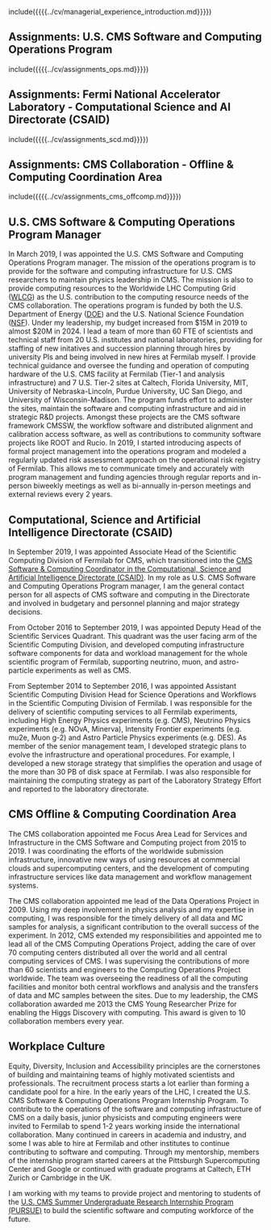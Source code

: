 include({{{{../cv/managerial_experience_introduction.md}}}})

## Assignments: U.S. CMS Software and Computing Operations Program

include({{{{../cv/assignments_ops.md}}}})

## Assignments: Fermi National Accelerator Laboratory - Computational Science and AI Directorate (CSAID)

include({{{{../cv/assignments_scd.md}}}})

## Assignments: CMS Collaboration - Offline & Computing Coordination Area

include({{{{../cv/assignments_cms_offcomp.md}}}})

## U.S. CMS Software & Computing Operations Program Manager

In March 2019, I was appointed the U.S. CMS Software and Computing Operations Program manager. The mission of the operations program is to provide for the software and computing infrastructure for U.S. CMS researchers to maintain physics leadership in CMS. The mission is also to provide computing resources to the Worldwide LHC Computing Grid ([WLCG](https://wlcg.web.cern.ch)) as the U.S. contribution to the computing resource needs of the CMS collaboration. The operations program is funded by both the U.S. Department of Energy ([DOE](https://www.energy.gov/science/hep/high-energy-physics)) and the U.S. National Science Foundation ([NSF](https://www.nsf.gov)). Under my leadership, my budget increased from $15M in 2019 to almost $20M in 2024. I lead a team of more than 60 FTE of scientists and technical staff from 20 U.S. institutes and national laboratories, providing for staffing of new initatives and succession planning through hires by university PIs and being involved in new hires at Fermilab myself. I provide technical guidance and oversee the funding and operation of computing hardware of the U.S. CMS facility at Fermilab (Tier-1 and analysis infrastructure) and 7 U.S. Tier-2 sites at Caltech, Florida University, MIT, University of Nebraska-Lincoln, Purdue University, UC San Diego, and University of Wisconsin-Madison. The program funds effort to administer the sites, maintain the software and computing infrastructure and aid in strategic R&D projects. Amongst these projects are the CMS software framework CMSSW, the workflow software and distributed alignment and calibration access software, as well as contributions to community software projects like ROOT and Rucio. In 2019, I started introducing aspects of formal project management into the operations program and modeled a regularly updated risk assessment approach on the operational risk registry of Fermilab. This allows me to communicate timely and accurately with program management and funding agencies through regular reports and in-person biweekly meetings as well as bi-annually in-person meetings and external reviews every 2 years.

## Computational, Science and Artificial Intelligence Directorate (CSAID)

In September 2019, I was appointed Associate Head of the Scientific Computing Division of Fermilab for CMS, which transitioned into the [CMS Software & Computing Coordinator in the Computational, Science and Artificial Intelligence Directorate (CSAID)](https://computing.fnal.gov/organization/). In my role as U.S. CMS Software and Computing Operations Program manager, I am the general contact person for all aspects of CMS software and computing in the Directorate and involved in budgetary and personnel planning and major strategy decisions.

From October 2016 to September 2019, I was appointed Deputy Head of the Scientific Services Quadrant. This quadrant was the user facing arm of the Scientific Computing Division, and developed computing infrastructure software components for data and workload management for the whole scientific program of Fermilab, supporting neutrino, muon, and astro-particle experiments as well as CMS.

From September 2014 to September 2016, I was appointed Assistant Scientific Computing Division Head for Science Operations and Workflows in the Scientific Computing Division of Fermilab. I was responsible for the delivery of scientific computing services to all Fermilab experiments, including High Energy Physics experiments (e.g. CMS), Neutrino Physics experiments (e.g. NOvA, Minerva), Intensity Frontier experiments (e.g. mu2e, Muon g-2) and Astro Particle Physics experiments (e.g. DES). As member of the senior management team, I developed strategic plans to evolve the infrastructure and operational procedures. For example, I developed a new storage strategy that simplifies the operation and usage of the more than 30 PB of disk space at Fermilab. I was also responsible for maintaining the computing strategy as part of the Laboratory Strategy Effort and reported to the laboratory directorate.

## CMS Offline & Computing Coordination Area

The CMS collaboration appointed me Focus Area Lead for Services and Infrastructure in the CMS Software and Computing project from 2015 to 2019. I was coordinating the efforts of the worldwide submission infrastructure, innovative new ways of using resources at commercial clouds and supercomputing centers, and the development of computing infrastructure services like data management and workflow management systems.

The CMS collaboration appointed me lead of the Data Operations Project in 2009. Using my deep involvement in physics analysis and my expertise in computing, I was responsible for the timely delivery of all data and MC samples for analysis, a significant contribution to the overall success of the experiment. In 2012, CMS extended my responsibilities and appointed me to lead all of the CMS Computing Operations Project, adding the care of over 70 computing centers distributed all over the world and all central computing services of CMS. I was supervising the contributions of more than 60 scientists and engineers to the Computing Operations Project worldwide. The team was overseeing the readiness of all the computing facilities and monitor both central workflows and analysis and the transfers of data and MC samples between the sites. Due to my leadership, the CMS collaboration awarded me 2013 the CMS Young Researcher Prize for enabling the Higgs Discovery with computing. This award is given to 10 collaboration members every year.

## Workplace Culture

Equity, Diversity, Inclusion and Accessibility principles are the cornerstones of building and maintaining teams of highly motivated scientists and professionals. The recruitment process starts a lot earlier than forming a candidate pool for a hire. In the early years of the LHC, I created the U.S. CMS Software & Computing Operations Program Internship Program. To contribute to the operations of the software and computing infrastructure of CMS on a daily basis, junior physicists and computing engineers were invited to Fermilab to spend 1-2 years working inside the international collaboration. Many continued in careers in academia and industry, and some I was able to hire at Fermilab and other institutes to continue contributing to software and computing. Through my mentorship, members of the internship program started careers at the Pittsburgh Supercomputing Center and Google or continued with graduate programs at Caltech, ETH Zurich or Cambridge in the UK.

I am working with my teams to provide project and mentoring to students of the [U.S. CMS Summer Undergraduate Research Internship Program (PURSUE)](https://sites.google.com/upr.edu/uscms-pursue/home) to build the scientific software and computing workforce of the future.